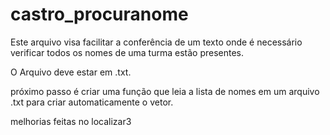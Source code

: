 # castro_procuranome

Este arquivo visa facilitar a conferência de um texto onde é necessário verificar todos os nomes de uma turma estão presentes.

O Arquivo deve estar em .txt.

próximo passo é criar uma função que leia a lista de nomes em um arquivo .txt para criar automaticamente o vetor.

melhorias feitas no localizar3
